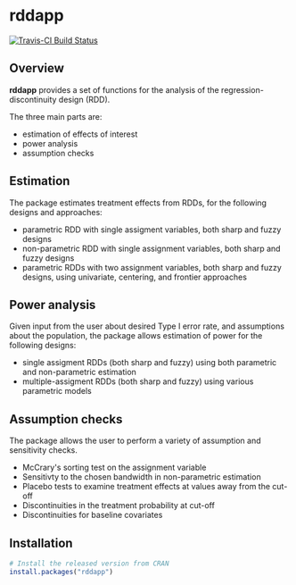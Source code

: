 rddapp
==================================================
[![Travis-CI Build Status](https://travis-ci.com/zejin/RDD.svg?token=h8mzag8cm4Jo3UpxzTas&branch=master)](https://travis-ci.com/zejin/RDD)


Overview
--------------------------------------------------

**rddapp** provides a set of functions for the analysis of the regression-discontinuity design (RDD). 

The three main parts are:
- estimation of effects of interest
- power analysis
- assumption checks


Estimation
--------------------------------------------------
The package estimates treatment effects from RDDs, for the following designs and approaches:
 - parametric RDD with single assigment variables, both sharp and fuzzy designs
 - non-parametric RDD with single assignment variables, both sharp and fuzzy designs
 - parametric RDDs with two assignment variables, both sharp and fuzzy designs, using univariate, centering, and frontier approaches


Power analysis
--------------------------------------------------
Given input from the user about desired Type I error rate, and assumptions about the population, 
the package allows estimation of power for the following designs: 
- single assigment RDDs (both sharp and fuzzy) using both parametric and non-parametric estimation
- multiple-assigment RDDs (both sharp and fuzzy) using various parametric models


Assumption checks
--------------------------------------------------
The package allows the user to perform a variety of assumption and sensitivity checks. 
- McCrary's sorting test on the assignment variable
- Sensitivty to the chosen bandwidth in non-parametric estimation
- Placebo tests to examine treatment effects at values away from the cut-off
- Discontinuities in the treatment probability at cut-off
- Discontinuities for baseline covariates

Installation
--------------------------------------------------

``` r
# Install the released version from CRAN
install.packages("rddapp")
```
